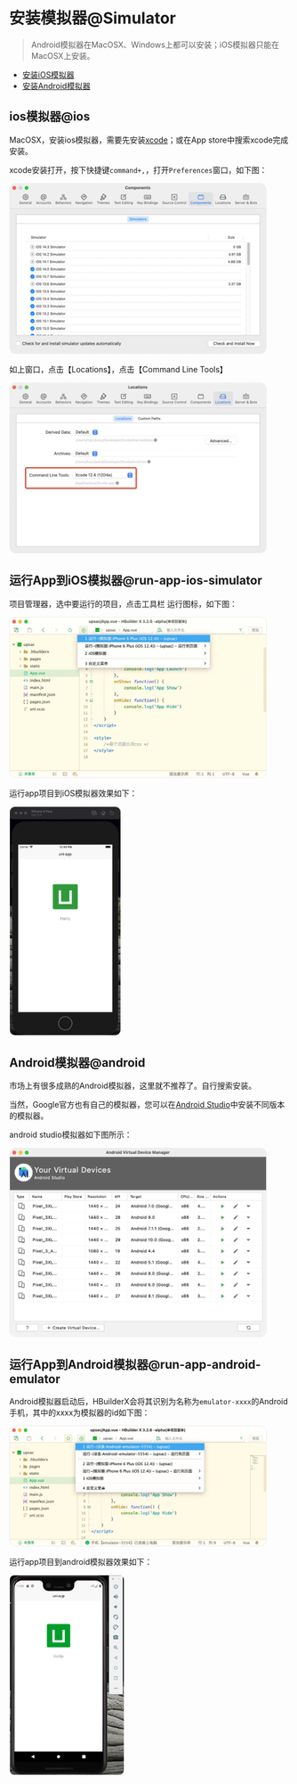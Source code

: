 # 安装模拟器@Simulator

> Android模拟器在MacOSX、Windows上都可以安装；iOS模拟器只能在MacOSX上安装。

- [安装iOS模拟器](/Tutorial/App/installSimulator?id=ios模拟器)
- [安装Android模拟器](/Tutorial/App/installSimulator?id=android模拟器)

## ios模拟器@ios

MacOSX，安装ios模拟器，需要先安装[xcode](https://developer.apple.com/xcode/)；或在App store中搜索xcode完成安装。

xcode安装打开，按下快捷键`command+,`，打开`Preferences`窗口，如下图：

<img src="/static/snapshots/tutorial/macosx/iosSimulator.jpg"  style="border: 1px solid #eee; zoom:45%;border-radius: 25px;"/>

如上窗口，点击【Locations】，点击【Command Line Tools】

<img src="/static/snapshots/tutorial/macosx/xcodeCommandLineTools.jpg"  style="border: 1px solid #eee; zoom:45%;border-radius: 25px;"/>

## 运行App到iOS模拟器@run-app-ios-simulator

项目管理器，选中要运行的项目，点击工具栏 运行图标，如下图：

<img src="/static/snapshots/app/app_ios_simulator.jpg"  style="border: 1px solid #eee; zoom:45%;border-radius: 25px;"/>


运行app项目到iOS模拟器效果如下：

<img src="/static/snapshots/app/app_ios_simulator_run.jpg"  style="border: 1px solid #eee; zoom:40%;border-radius: 25px;"/>

## Android模拟器@android

市场上有很多成熟的Android模拟器，这里就不推荐了。自行搜索安装。

当然，Google官方也有自己的模拟器，您可以在[Android Studio](https://developer.android.com/studio/install)中安装不同版本的模拟器。

android studio模拟器如下图所示：

<img src="/static/snapshots/tutorial/macosx/androidSimulator.jpg"  style="border: 1px solid #eee; zoom:45%;border-radius: 25px;"/>

## 运行App到Android模拟器@run-app-android-emulator

Android模拟器启动后，HBuilderX会将其识别为名称为`emulator-xxxx`的Android手机，其中的xxxx为模拟器的id如下图：

<img src="/static/snapshots/app/Android-emulator.jpg"  style="border: 1px solid #eee; zoom:45%;border-radius: 25px;"/>

运行app项目到android模拟器效果如下：

<img src="/static/snapshots/app/Android-emulator-start.jpg"  style="border: 1px solid #eee; zoom:35%;border-radius: 25px;"/>